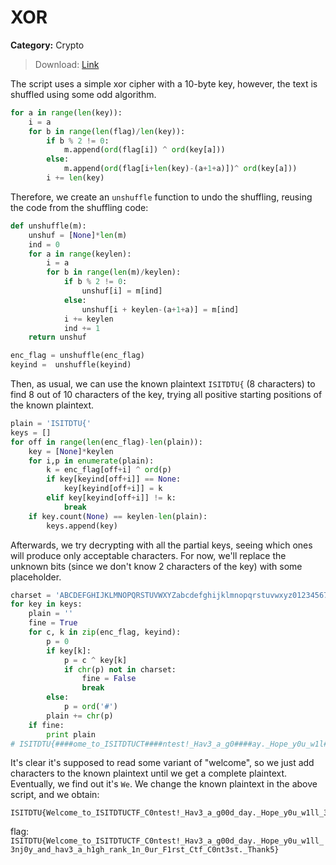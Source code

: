 # XOR
**Category:** Crypto
> Download: [Link](https://bit.ly/2LLU51H)

The script uses a simple xor cipher with a 10-byte key, however, the text is
shuffled using some odd algorithm.

```python
for a in range(len(key)):
    i = a
    for b in range(len(flag)/len(key)):
        if b % 2 != 0:
            m.append(ord(flag[i]) ^ ord(key[a]))
        else:
            m.append(ord(flag[i+len(key)-(a+1+a)])^ ord(key[a]))
        i += len(key)
```

Therefore, we create an `unshuffle` function to undo the shuffling, reusing the
code from the shuffling code:

```python
def unshuffle(m):
    unshuf = [None]*len(m)
    ind = 0
    for a in range(keylen):
        i = a
        for b in range(len(m)/keylen):
            if b % 2 != 0:
                unshuf[i] = m[ind]
            else:
                unshuf[i + keylen-(a+1+a)] = m[ind]
            i += keylen
            ind += 1
    return unshuf

enc_flag = unshuffle(enc_flag)
keyind =  unshuffle(keyind)
```

Then, as usual, we can use the known plaintext `ISITDTU{` (8 characters) to find
8 out of 10 characters of the key, trying all positive starting positions of the
known plaintext.

```python
plain = 'ISITDTU{'
keys = []
for off in range(len(enc_flag)-len(plain)):
    key = [None]*keylen
    for i,p in enumerate(plain):
        k = enc_flag[off+i] ^ ord(p)
        if key[keyind[off+i]] == None:
            key[keyind[off+i]] = k
        elif key[keyind[off+i]] != k:
            break
    if key.count(None) == keylen-len(plain):
        keys.append(key)
```

Afterwards, we try decrypting with all the partial keys, seeing which ones will
produce only acceptable characters. For now, we'll replace the unknown bits
(since we don't know 2 characters of the key) with some placeholder.

```python
charset = 'ABCDEFGHIJKLMNOPQRSTUVWXYZabcdefghijklmnopqrstuvwxyz0123456789_.!?@-{}'
for key in keys:
    plain = ''
    fine = True
    for c, k in zip(enc_flag, keyind):
        p = 0
        if key[k]:
            p = c ^ key[k]
            if chr(p) not in charset:
                fine = False
                break
        else:
            p = ord('#')
        plain += chr(p)
    if fine:
        print plain
# ISITDTU{####ome_to_ISITDTUCT####ntest!_Hav3_a_g0####ay._Hope_y0u_w1l####j0y_and_hav3_a_h####rank_1n_0ur_F1rs####f_C0nt3st._Thank##
````

It's clear it's supposed to read some variant of "welcome", so we just add
characters to the known plaintext until we get a complete plaintext. Eventually,
we find out it's `We`. We change the known plaintext in the above script, and we
obtain:

	ISITDTU{Welcome_to_ISITDTUCTF_C0ntest!_Hav3_a_g00d_day._Hope_y0u_w1ll_3nj0y_and_hav3_a_h1gh_rank_1n_0ur_F1rst_Ctf_C0nt3st._Thank5}

flag: `ISITDTU{Welcome_to_ISITDTUCTF_C0ntest!_Hav3_a_g00d_day._Hope_y0u_w1ll_3nj0y_and_hav3_a_h1gh_rank_1n_0ur_F1rst_Ctf_C0nt3st._Thank5}`
